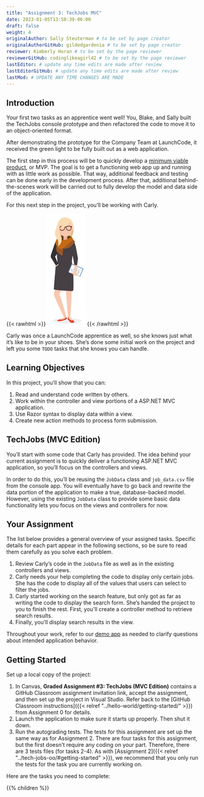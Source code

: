 ```yaml
---
title: "Assignment 3: TechJobs MVC"
date: 2023-01-05T13:58:39-06:00
draft: false
weight: 4
originalAuthor: Sally Steuterman # to be set by page creator
originalAuthorGitHub: gildedgardenia # to be set by page creator
reviewer: Kimberly Horan # to be set by the page reviewer
reviewerGitHub: codinglikeagirl42 # to be set by the page reviewer
lastEditor: # update any time edits are made after review
lastEditorGitHub: # update any time edits are made after review
lastMod: # UPDATE ANY TIME CHANGES ARE MADE
---
```


## Introduction

Your first two tasks as an apprentice went well! You, Blake, and Sally built
the TechJobs console prototype and then refactored the code to move it to an
object-oriented format.

After demonstrating the prototype for the Company Team at LaunchCode, it
received the green light to be fully built out as a web application.

The first step in this process will be to quickly develop a [minimum viable
product](https://en.wikipedia.org/wiki/Minimum_viable_product), or MVP. The
goal is to get a functioning web app up and running with as little work as
possible. That way, additional feedback and testing can be done early in the
development process. After that, additional behind-the-scenes work will be
carried out to fully develop the model and data side of the application.

For this next step in the project, you’ll be working with Carly.

{{< rawhtml >}}
   <img src="pictures/LC-Carly.png" alt="LaunchCode Mentor Carly" width=20% />
{{< /rawhtml >}}

Carly was once a LaunchCode apprentice as well, so she knows just what
it’s like to be in your shoes. She’s done some initial work on the
project and left you some `TODO` tasks that she knows you can handle.

## Learning Objectives

In this project, you’ll show that you can:

1. Read and understand code written by others.
1. Work within the controller and view portions of a ASP.NET MVC application.
1. Use Razor syntax to display data within a view.
1. Create new action methods to process form submission.

## TechJobs (MVC Edition)

You’ll start with some code that Carly has provided. The idea behind your
current assignment is to quickly deliver a functioning ASP.NET MVC application,
so you’ll focus on the controllers and views.

In order to do this, you’ll be reusing the `JobData` class and
`job_data.csv` file from the console app. You will eventually have to go back
and rewrite the data portion of the application to make a true, database-backed
model. However, using the existing `JobData` class to provide some basic data
functionality lets you focus on the views and controllers for now.

## Your Assignment

The list below provides a general overview of your assigned tasks. Specific
details for each part appear in the following sections, so be sure to read them
carefully as you solve each problem.

1. Review Carly’s code in the `JobData` file as well as in the existing
   controllers and views.
1. Carly needs your help completing the code to display only certain jobs. She has the code to display all of the values that users can select to filter the jobs.
1. Carly started working on the search feature, but only got as far as
   writing the code to display the search form. She’s handed the project to you
   to finish the rest. First, you'll create a controller method to retrieve search results.
1. Finally, you'll display search results in the view. 

Throughout your work, refer to our [demo app](https://csharp-mvc.launchcodetechnicaltraining.org/) as needed to clarify questions about intended application behavior.

## Getting Started

Set up a local copy of the project:

1. In Canvas, **Graded Assignment #3: TechJobs (MVC Edition)** contains a GitHub Classroom assignment invitation link, accept the assignment, and then set up the project in Visual Studio. Refer back to the [GitHub Classroom instructions]({{< relref "../hello-world/getting-started/" >}}) from Assignment 0 for details. 
1. Launch the application to make sure it starts up properly. Then shut it down.
1. Run the autograding tests. The tests for this assignment are set up the same way as for Assignment 2. There are four tasks for this assignment, but the first doesn't require any coding on your part. Therefore, there are 3 tests files (for tasks 2-4). As with [Assignment 2]({{< relref "../tech-jobs-oo/#getting-started" >}}), we recommend that you only run the tests for the task you are currently working on.

Here are the tasks you need to complete:

{{% children %}}

